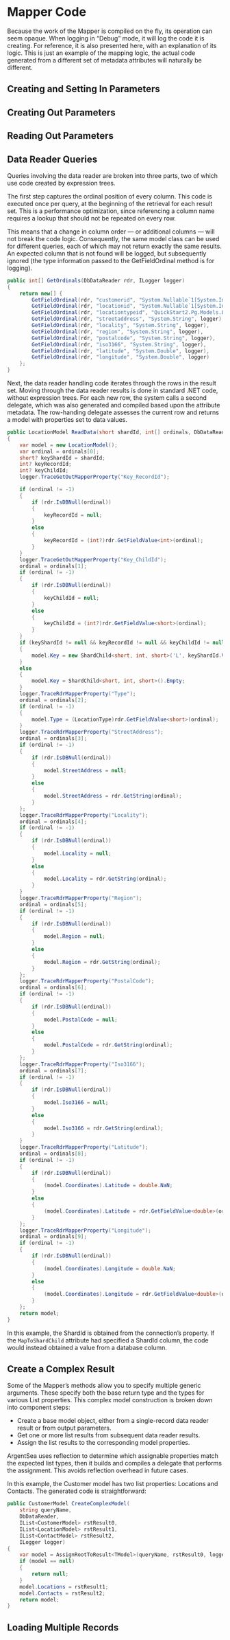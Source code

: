 # Mapper Code

Because the work of the Mapper is compiled on the fly, its operation can seem opaque. When logging in “Debug” mode, it will log the code it is creating. For reference, it is also presented here, with an explanation of its logic. This is just an example of the mapping logic, the actual code generated from a different set of metadata attributes will naturally be different.

## Creating and Setting In Parameters

## Creating Out Parameters

## Reading Out Parameters

## Data Reader Queries

Queries involving the data reader are broken into three parts, two of which use code created by expression trees.

The first step captures the ordinal position of every column. This code is executed once per query, at the beginning of the retrieval for each result set. This is a performance optimization, since referencing a column name requires a lookup that should not be repeated on every row.

This means that a change in column order — or additional columns — will not break the code logic. Consequently, the same model class can be used for different queries, each of which may not return exactly the same results. An expected column that is not found will be logged, but subsequently ignored (the type information passed to the GetFieldOrdinal method is for logging).

```csharp
public int[] GetOrdinals(DbDataReader rdr, ILogger logger)
{
    return new[] {
        GetFieldOrdinal(rdr, "customerid", "System.Nullable`1[System.Int32]", logger),
        GetFieldOrdinal(rdr, "locationid", "System.Nullable`1[System.Int16]", logger),
        GetFieldOrdinal(rdr, "locationtypeid", "QuickStart2.Pg.Models.LocationModel+LocationType", logger),
        GetFieldOrdinal(rdr, "streetaddress", "System.String", logger),
        GetFieldOrdinal(rdr, "locality", "System.String", logger),
        GetFieldOrdinal(rdr, "region", "System.String", logger),
        GetFieldOrdinal(rdr, "postalcode", "System.String", logger),
        GetFieldOrdinal(rdr, "iso3166", "System.String", logger),
        GetFieldOrdinal(rdr, "latitude", "System.Double", logger),
        GetFieldOrdinal(rdr, "longitude", "System.Double", logger)
    };
}
```

Next, the data reader handling code iterates through the rows in the result set. Moving through the data reader results is done in standard .NET code, without expression trees. For each new row, the system calls a second delegate, which was also generated and compiled based upon the attribute metadata. The row-handing delegate assesses the current row and returns a model with properties set to data values.

```csharp
public LocationModel ReadData(short shardId, int[] ordinals, DbDataReader rdr, ILogger logger)
{
    var model = new LocationModel();
    var ordinal = ordinals[0];
    short? keyShardId = shardId;
    int? keyRecordId;
    int? keyChildId;
    logger.TraceGetOutMapperProperty("Key_RecordId");

    if (ordinal != -1)
    {
        if (rdr.IsDBNull(ordinal))
        {
            keyRecordId = null;
        }
        else
        {
            keyRecordId = (int?)rdr.GetFieldValue<int>(ordinal);
        }
    }
    logger.TraceGetOutMapperProperty("Key_ChildId");
    ordinal = ordinals[1];
    if (ordinal != -1)
    {
        if (rdr.IsDBNull(ordinal))
        {
            keyChildId = null;
        }
        else
        {
            keyChildId = (int?)rdr.GetFieldValue<short>(ordinal);
        }
    }
    if (keyShardId != null && keyRecordId != null && keyChildId != null)
    {
        model.Key = new ShardChild<short, int, short>('L', keyShardId.Value, keyRecordId.Value, keyChildId.Value);
    }
    else
    {
        model.Key = ShardChild<short, int, short>().Empty;
    }
    logger.TraceRdrMapperProperty("Type");
    ordinal = ordinals[2];
    if (ordinal != -1)
    {
        model.Type = (LocationType)rdr.GetFieldValue<short>(ordinal);
    }
    logger.TraceRdrMapperProperty("StreetAddress");
    ordinal = ordinals[3];
    if (ordinal != -1)
    {
        if (rdr.IsDBNull(ordinal))
        {
            model.StreetAddress = null;
        }
        else
        {
            model.StreetAddress = rdr.GetString(ordinal);
        }
    };
    logger.TraceRdrMapperProperty("Locality");
    ordinal = ordinals[4];
    if (ordinal != -1)
    {
        if (rdr.IsDBNull(ordinal))
        {
            model.Locality = null;
        }
        else
        {
            model.Locality = rdr.GetString(ordinal);
        }
    }
    logger.TraceRdrMapperProperty("Region");
    ordinal = ordinals[5];
    if (ordinal != -1)
    {
        if (rdr.IsDBNull(ordinal))
        {
            model.Region = null;
        }
        else
        {
            model.Region = rdr.GetString(ordinal);
        }
    };
    logger.TraceRdrMapperProperty("PostalCode");
    ordinal = ordinals[6];
    if (ordinal != -1)
    {
        if (rdr.IsDBNull(ordinal))
        {
            model.PostalCode = null;
        }
        else
        {
            model.PostalCode = rdr.GetString(ordinal);
        }
    };
    logger.TraceRdrMapperProperty("Iso3166");
    ordinal = ordinals[7];
    if (ordinal != -1)
    {
        if (rdr.IsDBNull(ordinal))
        {
            model.Iso3166 = null;
        }
        else
        {
            model.Iso3166 = rdr.GetString(ordinal);
        }
    }
    logger.TraceRdrMapperProperty("Latitude");
    ordinal = ordinals[8];
    if (ordinal != -1)
    {
        if (rdr.IsDBNull(ordinal))
        {
            (model.Coordinates).Latitude = double.NaN;
        }
        else
        {
            (model.Coordinates).Latitude = rdr.GetFieldValue<double>(ordinal);
        }
    };
    logger.TraceRdrMapperProperty("Longitude");
    ordinal = ordinals[9];
    if (ordinal != -1)
    {
        if (rdr.IsDBNull(ordinal))
        {
            (model.Coordinates).Longitude = double.NaN;
        }
        else
        {
            (model.Coordinates).Longitude = rdr.GetFieldValue<double>(ordinal)
        }
    };
    return model;
}
```

In this example, the ShardId is obtained from the connection’s property. If the `MapToShardChild` attribute had specified a ShardId column, the code would instead obtained a value from a database column.

## Create a Complex Result

Some of the Mapper’s methods allow you to specify multiple generic arguments. These specify both the base return type and the types for various List properties. This complex model construction is broken down into component steps:

* Create a base model object, either from a single-record data reader result or from output parameters.
* Get one or more list results from subsequent data reader results.
* Assign the list results to the corresponding model properties.

ArgentSea uses reflection to determine which assignable properties match the expected list types, then it builds and compiles a delegate that performs the assignment. This avoids reflection overhead in future cases.

In this example, the Customer model has two list properties: Locations and Contacts. The generated code is straightforward:

```csharp
public CustomerModel CreateComplexModel(
    string queryName,
    DbDataReader,
    IList<CustomerModel> rstResult0,
    IList<LocationModel> rstResult1,
    IList<ContactModel> rstResult2,
    ILogger logger)
{
    var model = AssignRootToResult<TModel>(queryName, rstResult0, logger);
    if (model == null)
    {
        return null;
    }
    model.Locations = rstResult1;
    model.Contacts = rstResult2;
    return model;
}
```

## Loading Multiple Records
